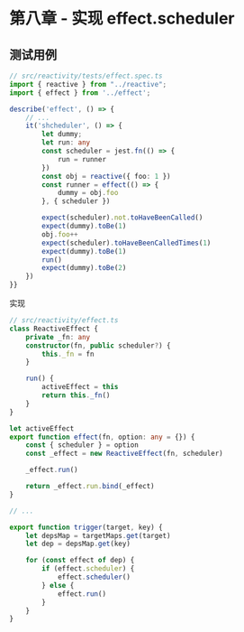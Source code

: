 <!--
 * @Author: Reiner
 * @Date: 2022-06-01 07:55:46
 * @LastEditors: Do not edit
 * @LastEditTime: 2022-06-01 08:18:53
 * @FilePath: \reiner-blog\docs\pages\mini-vue\mini-vue_8.md
 * @Description: 第八章 - 实现 effect.scheduler
-->
# 第八章 - 实现 effect.scheduler

## 测试用例

```typescript
// src/reactivity/tests/effect.spec.ts
import { reactive } from "../reactive";
import { effect } from '../effect';

describe('effect', () => {
    // ...
    it('shcheduler', () => {
        let dummy;
        let run: any
        const scheduler = jest.fn(() => {
            run = runner
        })
        const obj = reactive({ foo: 1 })
        const runner = effect(() => {
            dummy = obj.foo
        }, { scheduler })

        expect(scheduler).not.toHaveBeenCalled()
        expect(dummy).toBe(1)
        obj.foo++
        expect(scheduler).toHaveBeenCalledTimes(1)
        expect(dummy).toBe(1)
        run()
        expect(dummy).toBe(2)
    })
}}
```

实现

```typescript {4,15-17,30-36}
// src/reactivity/effect.ts
class ReactiveEffect {
    private _fn: any
    constructor(fn, public scheduler?) {
        this._fn = fn
    }

    run() {
        activeEffect = this
        return this._fn()
    }
}

let activeEffect
export function effect(fn, option: any = {}) {
    const { scheduler } = option
    const _effect = new ReactiveEffect(fn, scheduler)

    _effect.run()

    return _effect.run.bind(_effect)
}

// ...

export function trigger(target, key) {
    let depsMap = targetMaps.get(target)
    let dep = depsMap.get(key)

    for (const effect of dep) {
        if (effect.scheduler) {
            effect.scheduler()
        } else {
            effect.run()
        }
    }
}
```
